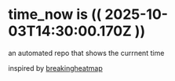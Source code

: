 # time_now is (( 2025-10-03T14:30:00.170Z ))

an automated repo that shows the currnent time

inspired by [breakingheatmap](https://github.com/breakingheatmap/breakingheatmap)